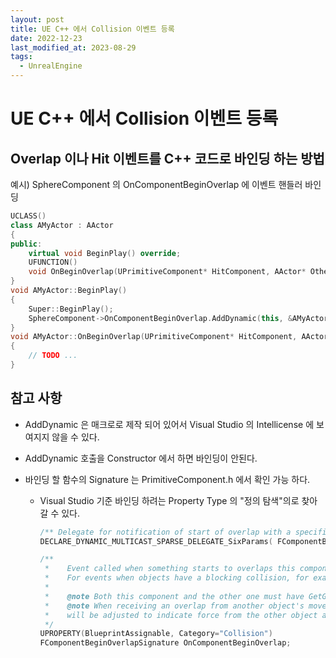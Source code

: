 ```yaml
---
layout: post
title: UE C++ 에서 Collision 이벤트 등록
date: 2022-12-23
last_modified_at: 2023-08-29
tags:
  - UnrealEngine
---
```

# UE C++ 에서 Collision 이벤트 등록

## Overlap 이나 Hit 이벤트를 C++ 코드로 바인딩 하는 방법

예시) SphereComponent 의 OnComponentBeginOverlap 에 이벤트 핸들러 바인딩

```cpp
UCLASS()
class AMyActor : AActor
{
public:
    virtual void BeginPlay() override;
    UFUNCTION()
    void OnBeginOverlap(UPrimitiveComponent* HitComponent, AActor* OtherActor, UPrimitiveComponent* OtherComp, int32 OtherBodyIndex, bool bFromSweep, const FHitResult& SweepResult);
}
void AMyActor::BeginPlay()
{
    Super::BeginPlay();
    SphereComponent->OnComponentBeginOverlap.AddDynamic(this, &AMyActor::OnBeginOverlap);
}
void AMyActor::OnBeginOverlap(UPrimitiveComponent* HitComponent, AActor* OtherActor, UPrimitiveComponent* OtherComp, int32 OtherBodyIndex, bool bFromSweep, const FHitResult& SweepResult)
{
    // TODO ...
}
```

## 참고 사항

* AddDynamic 은 매크로로 제작 되어 있어서 Visual Studio 의 Intellicense 에 보여지지 않을 수 있다.

* AddDynamic 호출을 Constructor 에서 하면 바인딩이 안된다.

* 바인딩 할 함수의 Signature 는 PrimitiveComponent.h 에서 확인 가능 하다.
  
  * Visual Studio 기준 바인딩 하려는 Property Type 의 "정의 탐색"의로 찾아갈 수 있다.
    
    ```cpp
    /** Delegate for notification of start of overlap with a specific component */
    DECLARE_DYNAMIC_MULTICAST_SPARSE_DELEGATE_SixParams( FComponentBeginOverlapSignature, UPrimitiveComponent, OnComponentBeginOverlap, UPrimitiveComponent*, OverlappedComponent, AActor*, OtherActor, UPrimitiveComponent*, OtherComp, int32, OtherBodyIndex, bool, bFromSweep, const FHitResult &, SweepResult);
    ```
    
    ```cpp
    /** 
     *    Event called when something starts to overlaps this component, for example a player walking into a trigger.
     *    For events when objects have a blocking collision, for example a player hitting a wall, see 'Hit' events.
     *
     *    @note Both this component and the other one must have GetGenerateOverlapEvents() set to true to generate overlap events.
     *    @note When receiving an overlap from another object's movement, the directions of 'Hit.Normal' and 'Hit.ImpactNormal'
     *    will be adjusted to indicate force from the other object against this object.
     */
    UPROPERTY(BlueprintAssignable, Category="Collision")
    FComponentBeginOverlapSignature OnComponentBeginOverlap;
    ```

